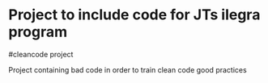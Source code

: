 # Project to include code for JTs ilegra program

#cleancode project

Project containing bad code in order to train clean code good practices